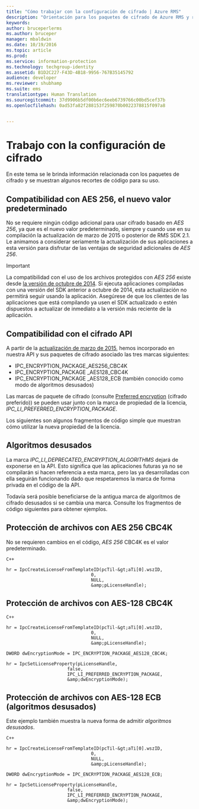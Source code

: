 ```yaml
---
title: "Cómo trabajar con la configuración de cifrado | Azure RMS"
description: "Orientación para los paquetes de cifrado de Azure RMS y recortes de código para su uso."
keywords: 
author: bruceperlerms
ms.author: bruceper
manager: mbaldwin
ms.date: 10/19/2016
ms.topic: article
ms.prod: 
ms.service: information-protection
ms.technology: techgroup-identity
ms.assetid: B1D2C227-F43D-4B18-9956-767B35145792
audience: developer
ms.reviewer: shubhamp
ms.suite: ems
translationtype: Human Translation
ms.sourcegitcommit: 37d9906b5df00b6ec6eeb6739766c00bd5cef37b
ms.openlocfilehash: 0ad53fa82f288153f259870b0022378815f097a8


---
```


# <a name="howto-work-with-encryption-settings"></a>Trabajo con la configuración de cifrado

En este tema se le brinda información relacionada con los paquetes de cifrado y se muestran algunos recortes de código para su uso.

## <a name="support-for-aes-256-the-new-default"></a>Compatibilidad con AES 256, el nuevo valor predeterminado

No se requiere ningún código adicional para usar cifrado basado en *AES 256*, ya que es el nuevo valor predeterminado, siempre y cuando use en su compilación la actualización de marzo de 2015 o posterior de RMS SDK 2.1. Le animamos a considerar seriamente la actualización de sus aplicaciones a esta versión para disfrutar de las ventajas de seguridad adicionales de *AES 256*.

> [!IMPORTANT]
> La compatibilidad con el uso de los archivos protegidos con *AES 256* existe desde [la versión de octubre de 2014](release-notes-rtm.md). Si ejecuta aplicaciones compiladas con una versión del SDK anterior a octubre de 2014, esta actualización no permitirá seguir usando la aplicación. Asegúrese de que los clientes de las aplicaciones que está compilando ya usen el SDK actualizado o estén dispuestos a actualizar de inmediato a la versión más reciente de la aplicación.

 
## <a name="api-encryption-support"></a>Compatibilidad con el cifrado API

A partir de la [actualización de marzo de 2015](release-notes-rtm.md), hemos incorporado en nuestra API y sus paquetes de cifrado asociado las tres marcas siguientes:

-   IPC\_ENCRYPTION\_PACKAGE\_AES256\_CBC4K
-   IPC\_ENCRYPTION\_PACKAGE \_AES128\_CBC4K
-   IPC\_ENCRYPTION\_PACKAGE \_AES128\_ECB (también conocido como modo de algoritmos desusados)

Las marcas de paquete de cifrado (consulte [Preferred encryption](https://msdn.microsoft.com/library/dn974065.aspx) (cifrado preferido)) se pueden usar junto con la marca de propiedad de la licencia, *IPC\_LI\_PREFERRED\_ENCRYPTION\_PACKAGE*.

Los siguientes son algunos fragmentos de código simple que muestran cómo utilizar la nueva propiedad de la licencia.

## <a name="deprecated-algorithms"></a>Algoritmos desusados

La marca *IPC\_LI\_DEPRECATED\_ENCRYPTION\_ALGORITHMS* dejará de exponerse en la API. Esto significa que las aplicaciones futuras ya no se compilarán si hacen referencia a esta marca, pero las ya desarrolladas con ella seguirán funcionando dado que respetaremos la marca de forma privada en el código de la API.

Todavía será posible beneficiarse de la antigua marca de algoritmos de cifrado desusados si se cambia una marca. Consulte los fragmentos de código siguientes para obtener ejemplos.

## <a name="protect-files-with-aes-256-cbc4k"></a>Protección de archivos con AES 256 CBC4K

No se requieren cambios en el código, *AES 256* CBC4K es el valor predeterminado.

    C++

    hr = IpcCreateLicenseFromTemplateID(pcTil-&gt;aTi[0].wszID,
                                    0,
                                    NULL,
                                    &amp;pLicenseHandle);


## <a name="protect-files-with-aes128-cbc4k"></a>Protección de archivos con AES-128 CBC4K

    C++

    hr = IpcCreateLicenseFromTemplateID(pcTil-&gt;aTi[0].wszID,
                                    0,
                                    NULL,
                                    &amp;pLicenseHandle);

    DWORD dwEncryptionMode = IPC_ENCRYPTION_PACKAGE_AES128_CBC4K;

    hr = IpcSetLicenseProperty(pLicenseHandle,
                           false,
                           IPC_LI_PREFERRED_ENCRYPTION_PACKAGE,
                           &amp;dwEncryptionMode);


## <a name="protect-files-with-aes128-ecb-deprecated-algorithms"></a>Protección de archivos con AES-128 ECB (algoritmos desusados)

Este ejemplo también muestra la nueva forma de admitir *algoritmos desusados*.

    C++

    hr = IpcCreateLicenseFromTemplateID(pcTil-&gt;aTi[0].wszID,
                                    0,
                                    NULL,
                                    &amp;pLicenseHandle);

    DWORD dwEncryptionMode = IPC_ENCRYPTION_PACKAGE_AES128_ECB;

    hr = IpcSetLicenseProperty(pLicenseHandle,
                           false,
                           IPC_LI_PREFERRED_ENCRYPTION_PACKAGE,
                           &amp;dwEncryptionMode);

 

 



<!--HONumber=Oct16_HO3-->


